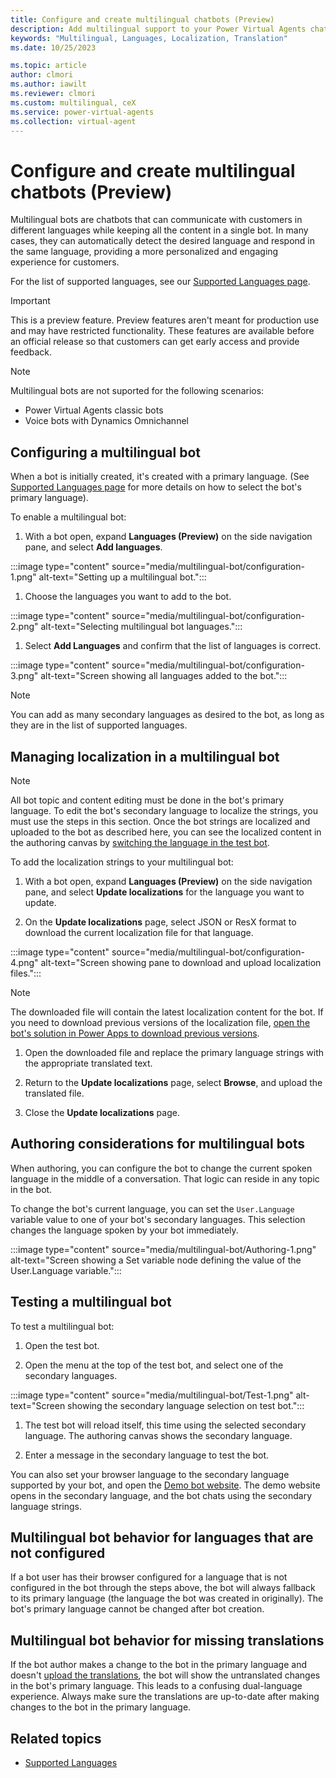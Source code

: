 ```yaml
---
title: Configure and create multilingual chatbots (Preview)
description: Add multilingual support to your Power Virtual Agents chatbots so your bot users and customers can ask questions and get answers in their language.
keywords: "Multilingual, Languages, Localization, Translation"
ms.date: 10/25/2023

ms.topic: article
author: clmori
ms.author: iawilt
ms.reviewer: clmori
ms.custom: multilingual, ceX
ms.service: power-virtual-agents
ms.collection: virtual-agent
---
```


# Configure and create multilingual chatbots (Preview)

Multilingual bots are chatbots that can communicate with customers in different languages while keeping all the content in a single bot. In many cases, they can automatically detect the desired language and respond in the same language, providing a more personalized and engaging experience for customers. 

For the list of supported languages, see our [Supported Languages page](authoring-language-support.md).

> [!IMPORTANT]
> This is a preview feature. Preview features aren't meant for production use and may have restricted functionality. These features are available before an official release so that customers can get early access and provide feedback.

> [!NOTE]
> Multilingual bots are not suported for the following scenarios:
> * Power Virtual Agents classic bots
> * Voice bots with Dynamics Omnichannel


## Configuring a multilingual bot
When a bot is initially created, it's created with a primary language. (See [Supported Languages page](authoring-language-support.md) for more details on how to select the bot's primary language). 

To enable a multilingual bot:

1. With a bot open, expand **Languages (Preview)** on the side navigation pane, and select **Add languages**.   

  :::image type="content" source="media/multilingual-bot/configuration-1.png" alt-text="Setting up a multilingual bot.":::

1. Choose the languages you want to add to the bot.

  :::image type="content" source="media/multilingual-bot/configuration-2.png" alt-text="Selecting multilingual bot languages.":::

1. Select **Add Languages** and confirm that the list of languages is correct.

  :::image type="content" source="media/multilingual-bot/configuration-3.png" alt-text="Screen showing all languages added to the bot.":::

> [!NOTE]
> You can add as many secondary languages as desired to the bot, as long as they are in the list of supported languages.

## Managing localization in a multilingual bot

> [!NOTE]
> All bot topic and content editing must be done in the bot's primary language. To edit the bot's secondary language to localize the strings, you must use the steps in this section.
> Once the bot strings are localized and uploaded to the bot as described here, you can see the localized content in the authoring canvas by [switching the language in the test bot](#testing-a-multilingual-bot).

To add the localization strings to your multilingual bot:

1. With a bot open, expand **Languages (Preview)** on the side navigation pane, and select **Update localizations** for the language you want to update.
   
1. On the **Update localizations** page, select JSON or ResX format to download the current localization file for that language.
   
  :::image type="content" source="media/multilingual-bot/configuration-4.png" alt-text="Screen showing pane to download and upload localization files.":::

  > [!NOTE]
  > The downloaded file will contain the latest localization content for the bot. If you need to download previous versions of the localization file, [open the bot's solution in Power Apps to download previous versions](authoring-export-import-bots?tabs=webApp#add-components-to-a-chatbot-in-a-custom-solution).

1. Open the downloaded file and replace the primary language strings with the appropriate translated text.
   
1. Return to the **Update localizations** page, select **Browse**, and upload the translated file.
  
1. Close the **Update localizations** page.

## Authoring considerations for multilingual bots

When authoring, you can configure the bot to change the current spoken language in the middle of a conversation. That logic can reside in any topic in the bot.

To change the bot's current language, you can set the ```User.Language``` variable value to one of your bot's secondary languages. This selection changes the language spoken by your bot immediately.

:::image type="content" source="media/multilingual-bot/Authoring-1.png" alt-text="Screen showing a Set variable node defining the value of the User.Language variable.":::

## Testing a multilingual bot

To test a multilingual bot:

1. Open the test bot.

1. Open the menu at the top of the test bot, and select one of the secondary languages.

  :::image type="content" source="media/multilingual-bot/Test-1.png" alt-text="Screen showing the secondary language selection on test bot.":::

1. The test bot will reload itself, this time using the selected secondary language. The authoring canvas shows the secondary language.

1. Enter a message in the secondary language to test the bot.

You can also set your browser language to the secondary language supported by your bot, and open the [Demo bot website](publication-connect-bot-to-web-channels.md?tabs=preview#customize-the-demo-website). The demo website opens in the secondary language, and the bot chats using the secondary language strings.

## Multilingual bot behavior for languages that are not configured

If a bot user has their browser configured for a language that is not configured in the bot through the steps above, the bot will always fallback to its primary language (the language the bot was created in originally). The bot's primary language cannot be changed after bot creation.

## Multilingual bot behavior for missing translations

If the bot author makes a change to the bot in the primary language and doesn't [upload the translations](#managing-localization-in-a-multilingual-bot), the bot will show the untranslated changes in the bot's primary language. This leads to a confusing dual-language experience. Always make sure the translations are up-to-date after making changes to the bot in the primary language.

## Related topics
- [Supported Languages](authoring-language-support.md)
